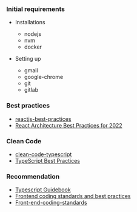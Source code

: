 ### Initial requirements

- Installations
  - nodejs
  - nvm
  - docker

- Setting up
  - gmail
  - google-chrome
  - git
  - gitlab




### Best practices
- [reactjs-best-practices](https://www.tatvasoft.com/blog/reactjs-best-practices/)
- [React Architecture Best Practices for 2022](https://www.sitepoint.com/react-architecture-best-practices/)

### Clean Code
- [clean-code-typescript](https://github.com/labs42io/clean-code-typescript)
- [TypeScript Best Practices](https://github.com/andredesousa/typescript-best-practices)


### Recommendation
- [Typescript Guidebook](https://github.com/unional/typescript-guidelines)
- [Frontend coding standards and best practices](https://github.com/Ferie/Front-end-coding-standards)
- [Front-end-coding-standards](https://ferie.github.io/Front-end-coding-standards/Scripts/javascript.html#include-a-single-space-before-and-after-curly-brakets-when-importing)
